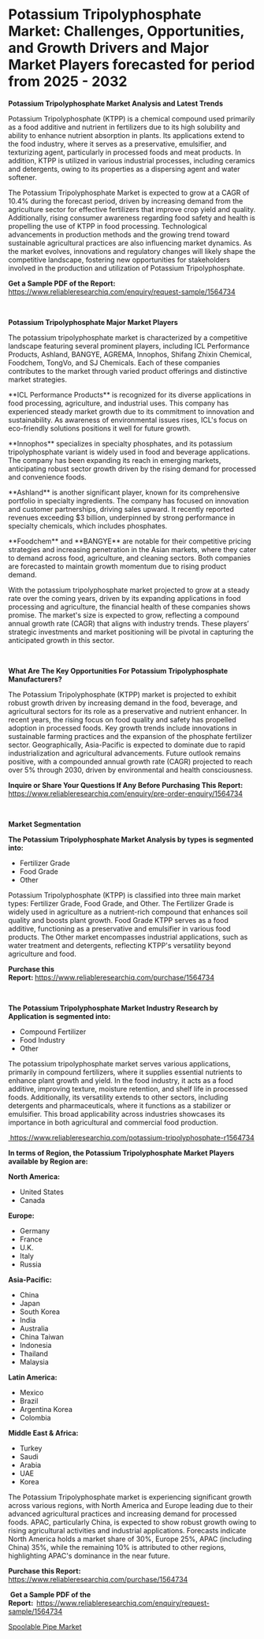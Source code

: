 <p><h1>Potassium Tripolyphosphate Market: Challenges, Opportunities, and Growth Drivers and Major Market Players forecasted for period from 2025 - 2032</h1></p><p><strong>Potassium Tripolyphosphate Market Analysis and Latest Trends</strong></p>
<p><p>Potassium Tripolyphosphate (KTPP) is a chemical compound used primarily as a food additive and nutrient in fertilizers due to its high solubility and ability to enhance nutrient absorption in plants. Its applications extend to the food industry, where it serves as a preservative, emulsifier, and texturizing agent, particularly in processed foods and meat products. In addition, KTPP is utilized in various industrial processes, including ceramics and detergents, owing to its properties as a dispersing agent and water softener.</p><p>The Potassium Tripolyphosphate Market is expected to grow at a CAGR of 10.4% during the forecast period, driven by increasing demand from the agriculture sector for effective fertilizers that improve crop yield and quality. Additionally, rising consumer awareness regarding food safety and health is propelling the use of KTPP in food processing. Technological advancements in production methods and the growing trend toward sustainable agricultural practices are also influencing market dynamics. As the market evolves, innovations and regulatory changes will likely shape the competitive landscape, fostering new opportunities for stakeholders involved in the production and utilization of Potassium Tripolyphosphate.</p></p>
<p><strong>Get a Sample PDF of the Report:&nbsp;</strong> <a href="https://www.reliableresearchiq.com/enquiry/request-sample/1564734?utm_campaign=2580&utm_medium=2&utm_source=Github&utm_content=ia&utm_term=02042025&utm_id=potassium-tripolyphosphate">https://www.reliableresearchiq.com/enquiry/request-sample/1564734</a></p>
<p>&nbsp;</p>
<p><strong>Potassium Tripolyphosphate Major Market Players</strong></p>
<p><p>The potassium tripolyphosphate market is characterized by a competitive landscape featuring several prominent players, including ICL Performance Products, Ashland, BANGYE, AGREMA, Innophos, Shifang Zhixin Chemical, Foodchem, TongVo, and SJ Chemicals. Each of these companies contributes to the market through varied product offerings and distinctive market strategies.</p><p>**ICL Performance Products** is recognized for its diverse applications in food processing, agriculture, and industrial uses. This company has experienced steady market growth due to its commitment to innovation and sustainability. As awareness of environmental issues rises, ICL's focus on eco-friendly solutions positions it well for future growth.</p><p>**Innophos** specializes in specialty phosphates, and its potassium tripolyphosphate variant is widely used in food and beverage applications. The company has been expanding its reach in emerging markets, anticipating robust sector growth driven by the rising demand for processed and convenience foods.</p><p>**Ashland** is another significant player, known for its comprehensive portfolio in specialty ingredients. The company has focused on innovation and customer partnerships, driving sales upward. It recently reported revenues exceeding $3 billion, underpinned by strong performance in specialty chemicals, which includes phosphates.</p><p>**Foodchem** and **BANGYE** are notable for their competitive pricing strategies and increasing penetration in the Asian markets, where they cater to demand across food, agriculture, and cleaning sectors. Both companies are forecasted to maintain growth momentum due to rising product demand.</p><p>With the potassium tripolyphosphate market projected to grow at a steady rate over the coming years, driven by its expanding applications in food processing and agriculture, the financial health of these companies shows promise. The market's size is expected to grow, reflecting a compound annual growth rate (CAGR) that aligns with industry trends. These players’ strategic investments and market positioning will be pivotal in capturing the anticipated growth in this sector.</p></p>
<p>&nbsp;</p>
<p><strong>What Are The Key Opportunities For Potassium Tripolyphosphate Manufacturers?</strong></p>
<p><p>The Potassium Tripolyphosphate (KTPP) market is projected to exhibit robust growth driven by increasing demand in the food, beverage, and agricultural sectors for its role as a preservative and nutrient enhancer. In recent years, the rising focus on food quality and safety has propelled adoption in processed foods. Key growth trends include innovations in sustainable farming practices and the expansion of the phosphate fertilizer sector. Geographically, Asia-Pacific is expected to dominate due to rapid industrialization and agricultural advancements. Future outlook remains positive, with a compounded annual growth rate (CAGR) projected to reach over 5% through 2030, driven by environmental and health consciousness.</p></p>
<p><strong>Inquire or Share Your Questions If Any Before Purchasing This Report:</strong> <a href="https://www.reliableresearchiq.com/enquiry/pre-order-enquiry/1564734?utm_campaign=2580&utm_medium=2&utm_source=Github&utm_content=ia&utm_term=02042025&utm_id=potassium-tripolyphosphate">https://www.reliableresearchiq.com/enquiry/pre-order-enquiry/1564734</a></p>
<p>&nbsp;</p>
<p><strong>Market Segmentation</strong></p>
<p><strong>The Potassium Tripolyphosphate Market Analysis by types is segmented into:</strong></p>
<p><ul><li>Fertilizer Grade</li><li>Food Grade</li><li>Other</li></ul></p>
<p><p>Potassium Tripolyphosphate (KTPP) is classified into three main market types: Fertilizer Grade, Food Grade, and Other. The Fertilizer Grade is widely used in agriculture as a nutrient-rich compound that enhances soil quality and boosts plant growth. Food Grade KTPP serves as a food additive, functioning as a preservative and emulsifier in various food products. The Other market encompasses industrial applications, such as water treatment and detergents, reflecting KTPP's versatility beyond agriculture and food.</p></p>
<p><strong>Purchase this Report:&nbsp;</strong><a href="https://www.reliableresearchiq.com/purchase/1564734?utm_campaign=2580&utm_medium=2&utm_source=Github&utm_content=ia&utm_term=02042025&utm_id=potassium-tripolyphosphate">https://www.reliableresearchiq.com/purchase/1564734</a></p>
<p>&nbsp;</p>
<p><strong>The Potassium Tripolyphosphate Market Industry Research by Application is segmented into:</strong></p>
<p><ul><li>Compound Fertilizer</li><li>Food Industry</li><li>Other</li></ul></p>
<p><p>The potassium tripolyphosphate market serves various applications, primarily in compound fertilizers, where it supplies essential nutrients to enhance plant growth and yield. In the food industry, it acts as a food additive, improving texture, moisture retention, and shelf life in processed foods. Additionally, its versatility extends to other sectors, including detergents and pharmaceuticals, where it functions as a stabilizer or emulsifier. This broad applicability across industries showcases its importance in both agricultural and commercial food production.</p></p>
<p><a href="https://www.reliableresearchiq.com/potassium-tripolyphosphate-r1564734?utm_campaign=2580&utm_medium=2&utm_source=Github&utm_content=ia&utm_term=02042025&utm_id=potassium-tripolyphosphate">&nbsp;https://www.reliableresearchiq.com/potassium-tripolyphosphate-r1564734</a></p>
<p><strong>In terms of Region, the Potassium Tripolyphosphate Market Players available by Region are:</strong></p>
<p>
    <p> <strong> North America: </strong>
        <ul>
            <li>United States</li>
            <li>Canada</li>
        </ul>
        </p> 
    <p> <strong> Europe: </strong>
        <ul>
            <li>Germany</li>
            <li>France</li>
            <li>U.K.</li>
            <li>Italy</li>
            <li>Russia</li>
        </ul>
        </p> 
    <p> <strong> Asia-Pacific: </strong>
        <ul>
            <li>China</li>
            <li>Japan</li>
            <li>South Korea</li>
            <li>India</li>
            <li>Australia</li>
            <li>China Taiwan</li>
            <li>Indonesia</li>
            <li>Thailand</li>
            <li>Malaysia</li>
        </ul>
        </p> 
    <p> <strong> Latin America: </strong>
        <ul>
            <li>Mexico</li>
            <li>Brazil</li>
            <li>Argentina Korea</li>
            <li>Colombia</li>
        </ul>
        </p> 
    <p> <strong> Middle East & Africa: </strong>
        <ul>
            <li>Turkey</li>
            <li>Saudi</li>
            <li>Arabia</li>
            <li>UAE</li>
            <li>Korea</li>
        </ul>
    </p>
    </p>
<p><p>The Potassium Tripolyphosphate market is experiencing significant growth across various regions, with North America and Europe leading due to their advanced agricultural practices and increasing demand for processed foods. APAC, particularly China, is expected to show robust growth owing to rising agricultural activities and industrial applications. Forecasts indicate North America holds a market share of 30%, Europe 25%, APAC (including China) 35%, while the remaining 10% is attributed to other regions, highlighting APAC's dominance in the near future.</p></p>
<p><strong>Purchase this Report: </strong><a href="https://www.reliableresearchiq.com/purchase/1564734?utm_campaign=2580&utm_medium=2&utm_source=Github&utm_content=ia&utm_term=02042025&utm_id=potassium-tripolyphosphate">https://www.reliableresearchiq.com/purchase/1564734</a></p>
<p>&nbsp;<strong>Get a Sample PDF of the Report:&nbsp;&nbsp;</strong><a href="https://www.reliableresearchiq.com/enquiry/request-sample/1564734?utm_campaign=2580&utm_medium=2&utm_source=Github&utm_content=ia&utm_term=02042025&utm_id=potassium-tripolyphosphate">https://www.reliableresearchiq.com/enquiry/request-sample/1564734</a></p>
<p><strong></strong></p>
<p><p><a href="https://github.com/bolalfredia7777/Market-Research-Report-List-1/blob/main/spoolable-pipe-market.md?utm_campaign=2580&utm_medium=2&utm_source=Github&utm_content=ia&utm_term=02042025&utm_id=potassium-tripolyphosphate">Spoolable Pipe Market</a></p></p>